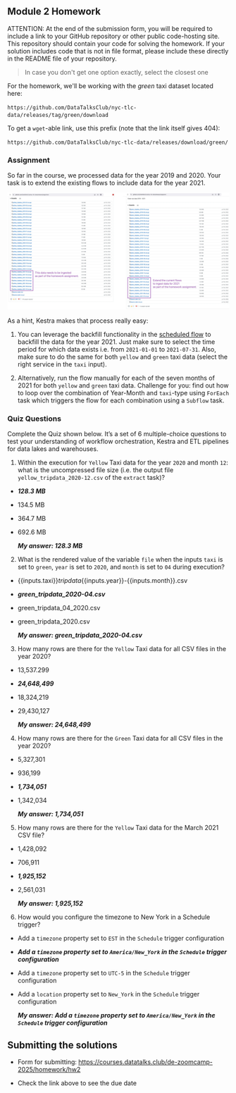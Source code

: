 ## Module 2 Homework

  

ATTENTION: At the end of the submission form, you will be required to include a link to your GitHub repository or other public code-hosting site. This repository should contain your code for solving the homework. If your solution includes code that is not in file format, please include these directly in the README file of your repository.

  

> In case you don't get one option exactly, select the closest one

  

For the homework, we'll be working with the _green_ taxi dataset located here:

  

`https://github.com/DataTalksClub/nyc-tlc-data/releases/tag/green/download`

  

To get a `wget`-able link, use this prefix (note that the link itself gives 404):

  

`https://github.com/DataTalksClub/nyc-tlc-data/releases/download/green/`

  

### Assignment

  

So far in the course, we processed data for the year 2019 and 2020. Your task is to extend the existing flows to include data for the year 2021.

  

![homework.png](homework.png)

  

As a hint, Kestra makes that process really easy:

1. You can leverage the backfill functionality in the [scheduled flow](../../../02-workflow-orchestration/flows/06_gcp_taxi_scheduled.yaml) to backfill the data for the year 2021. Just make sure to select the time period for which data exists i.e. from `2021-01-01` to `2021-07-31`. Also, make sure to do the same for both `yellow` and `green` taxi data (select the right service in the `taxi` input).

2. Alternatively, run the flow manually for each of the seven months of 2021 for both `yellow` and `green` taxi data. Challenge for you: find out how to loop over the combination of Year-Month and `taxi`-type using `ForEach` task which triggers the flow for each combination using a `Subflow` task.

  

### Quiz Questions

  

Complete the Quiz shown below. It’s a set of 6 multiple-choice questions to test your understanding of workflow orchestration, Kestra and ETL pipelines for data lakes and warehouses.

  

1) Within the execution for `Yellow` Taxi data for the year `2020` and month `12`: what is the uncompressed file size (i.e. the output file `yellow_tripdata_2020-12.csv` of the `extract` task)?

- ***128.3 MB***

- 134.5 MB

- 364.7 MB

- 692.6 MB

  ***My answer: 128.3 MB***

2) What is the rendered value of the variable `file` when the inputs `taxi` is set to `green`, `year` is set to `2020`, and `month` is set to `04` during execution?

-  {{inputs.taxi}}_tripdata_{{inputs.year}}-{{inputs.month}}.csv

-  ***green_tripdata_2020-04.csv***

-  green_tripdata_04_2020.csv

-  green_tripdata_2020.csv

    ***My answer: green_tripdata_2020-04.csv***

3) How many rows are there for the `Yellow` Taxi data for all CSV files in the year 2020?

- 13,537.299

- ***24,648,499***

- 18,324,219

- 29,430,127

   ***My answer: 24,648,499***

4) How many rows are there for the `Green` Taxi data for all CSV files in the year 2020?

- 5,327,301

- 936,199

- ***1,734,051***

- 1,342,034

   ***My answer: 1,734,051***

5) How many rows are there for the `Yellow` Taxi data for the March 2021 CSV file?

- 1,428,092

- 706,911

- ***1,925,152***

- 2,561,031

   ***My answer: 1,925,152***

6) How would you configure the timezone to New York in a Schedule trigger?

- Add a `timezone` property set to `EST` in the `Schedule` trigger configuration

- ***Add a `timezone` property set to `America/New_York` in the `Schedule` trigger configuration***

- Add a `timezone` property set to `UTC-5` in the `Schedule` trigger configuration

- Add a `location` property set to `New_York` in the `Schedule` trigger configuration

   ***My answer: Add a `timezone` property set to `America/New_York` in the `Schedule` trigger configuration***
  

## Submitting the solutions

  

* Form for submitting: https://courses.datatalks.club/de-zoomcamp-2025/homework/hw2

* Check the link above to see the due date

